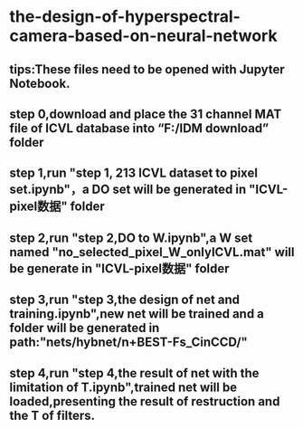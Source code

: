 # the-design-of-hyperspectral-camera-based-on-neural-network
## tips:These files need to be opened with Jupyter Notebook.
## step 0,download and place the 31 channel MAT file of ICVL database into “F:/IDM download” folder
## step 1,run "step 1, 213 ICVL dataset to pixel set.ipynb"，a DO set will be generated in "ICVL-pixel数据" folder
## step 2,run "step 2,DO to W.ipynb",a W set named "no_selected_pixel_W_onlyICVL.mat" will be generate in "ICVL-pixel数据" folder
## step 3,run "step 3,the design of net and training.ipynb",new net will be trained and a folder will be generated in path:"nets/hybnet/n+BEST-Fs_CinCCD/"
## step 4,run "step 4,the result of net with the limitation of T.ipynb",trained net will be loaded,presenting the result of restruction and the T of filters.

